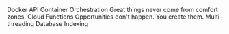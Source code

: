 Docker API Container Orchestration Great things never come from comfort zones. Cloud Functions Opportunities don't happen. You create them. Multi-threading Database Indexing
